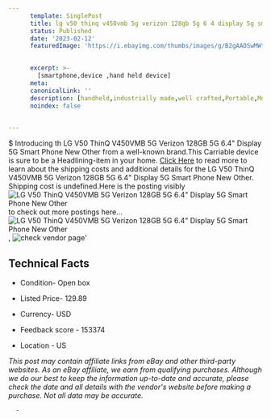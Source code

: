 ```yaml
---
      template: SinglePost
      title: lg v50 thinq v450vmb 5g verizon 128gb 5g 6 4 display 5g smart phone new other
      status: Published
      date: '2023-02-12'
      featuredImage: 'https://i.ebayimg.com/thumbs/images/g/B2gAAOSwMWtikcSp/s-l225.jpg'
       

      excerpt: >-
        [smartphone,device ,hand held device]
      meta:
      canonicalLink: ''
      description: [handheld,industrially made,well crafted,Portable,Mobile,Compact,Convenient,Lightweight,Maneuverable,Man-portable,Miniature,Carriable,Hand-held,Light,Holdable,Transportable,Mobile device,Pocket-sized,On-the-go,Wireless,Cordless,Compact size,Convenient size, smartphone,device ,hand held device]
      noindex: false
      

---
```

$
      Introducing th LG V50 ThinQ V450VMB 5G Verizon 128GB 5G 6.4" Display 5G Smart Phone New Other from a well-known brand.This Carriable device  is sure to be a Headlining-item in your home. [Click Here](https://www.ebay.com/itm/204173011500?hash=item2f89a8ea2c%3Ag%3AB2gAAOSwMWtikcSp&mkevt=1&mkcid=1&mkrid=711-53200-19255-0&campid=%253CePNCampaignId%253E&customid=%253CreferenceId%253E&toolid=10049) to read more to learn about the shipping costs and additional details for the LG V50 ThinQ V450VMB 5G Verizon 128GB 5G 6.4" Display 5G Smart Phone New Other. Shipping cost is undefined.Here is the posting visibly ![LG V50 ThinQ V450VMB 5G Verizon 128GB 5G 6.4" Display 5G Smart Phone New Other](https://i.ebayimg.com/thumbs/images/g/B2gAAOSwMWtikcSp/s-l225.jpg) to check out more postings here... ![LG V50 ThinQ V450VMB 5G Verizon 128GB 5G 6.4" Display 5G Smart Phone New Other](https://i.ebayimg.com/images/g/B2gAAOSwMWtikcSp/s-l960.jpg), ![check vendor page](https://origin-galleryplus.ebayimg.com/ws/web/204173011500_2_0_1/225x225.jpg,https://origin-galleryplus.ebayimg.com/ws/web/204173011500_3_0_1/225x225.jpg,https://origin-galleryplus.ebayimg.com/ws/web/204173011500_4_0_1/225x225.jpg,https://origin-galleryplus.ebayimg.com/ws/web/204173011500_5_0_1/225x225.jpg,https://origin-galleryplus.ebayimg.com/ws/web/204173011500_6_0_1/225x225.jpg)'

      

 ## Technical Facts 



     
      

 - Condition- Open box 


      

 - Listed Price- 129.89 


      

 - Currency- USD 


      

 - Feedback score - 153374 


      

 - Location - US 


      
      

 *_This post may contain affiliate links from eBay and other third-party websites. As an eBay affiliate, we earn from qualifying purchases. Although we do our best to keep the information up-to-date and accurate, please check the date and all details with the vendor's website before making a purchase. Not all data may be accurate._*




      -

